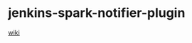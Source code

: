 # jenkins-spark-notifier-plugin

[wiki](https://wiki.jenkins-ci.org/display/JENKINS/Spark+Notifier+Plugin)
